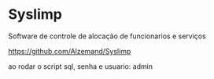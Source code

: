 # Syslimp

Software de controle de alocação de funcionarios e serviços 

https://github.com/Alzemand/Syslimp

ao rodar o script sql, senha e usuario: admin
